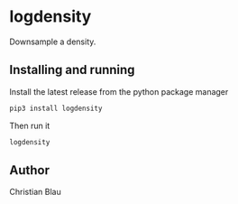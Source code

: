 # logdensity

Downsample a density.

## Installing and running

Install the latest release from the python package manager

```bash
pip3 install logdensity
```

Then run it

```bash
logdensity
```

## Author

Christian Blau
